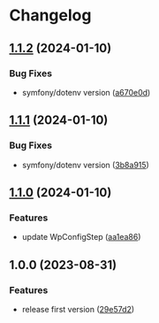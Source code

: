 # Changelog

## [1.1.2](https://github.com/nlemoine/n5s-wpstarter/compare/v1.1.1...v1.1.2) (2024-01-10)


### Bug Fixes

* symfony/dotenv version ([a670e0d](https://github.com/nlemoine/n5s-wpstarter/commit/a670e0daaf58f2a8e334322251bddcb92b138c24))

## [1.1.1](https://github.com/nlemoine/n5s-wpstarter/compare/v1.1.0...v1.1.1) (2024-01-10)


### Bug Fixes

* symfony/dotenv version ([3b8a915](https://github.com/nlemoine/n5s-wpstarter/commit/3b8a9155df33aa62ee32c4673790dfa0c21ccfd0))

## [1.1.0](https://github.com/nlemoine/n5s-wpstarter/compare/v1.0.0...v1.1.0) (2024-01-10)


### Features

* update WpConfigStep ([aa1ea86](https://github.com/nlemoine/n5s-wpstarter/commit/aa1ea86c9feb3793c794dd6de270740946614ecf))

## 1.0.0 (2023-08-31)


### Features

* release first version ([29e57d2](https://github.com/nlemoine/n5s-wpstarter/commit/29e57d21a6631fcadcd2ac96fcdf9868c8394782))
